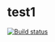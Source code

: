 # test1

[![Build status](https://dev.azure.com/acdcat-test/Test-Proj/_apis/build/status/Acdcat.TestProj.Api)](https://dev.azure.com/acdcat-test/Test-Proj/_build/latest?definitionId=2)
